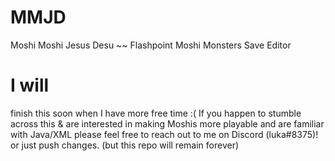# MMJD
Moshi Moshi Jesus Desu ~~ Flashpoint Moshi Monsters Save Editor

# I will
finish this soon when I have more free time :(
If you happen to stumble across this & are interested in making Moshis more playable and are familiar with Java/XML please feel free to reach out to me on Discord (luka#8375)! or just push changes. (but this repo will remain forever)
